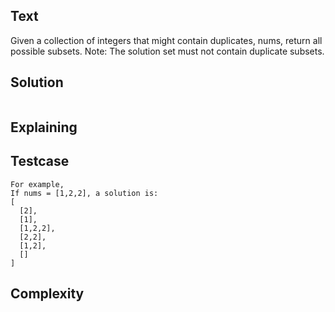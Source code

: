 ## Text
Given a collection of integers that might contain duplicates, nums, return all possible subsets. Note: The solution set must not contain duplicate subsets.

## Solution
```javascript
```

## Explaining

## Testcase
```
For example,
If nums = [1,2,2], a solution is:
[
  [2],
  [1],
  [1,2,2],
  [2,2],
  [1,2],
  []
]
```

## Complexity
